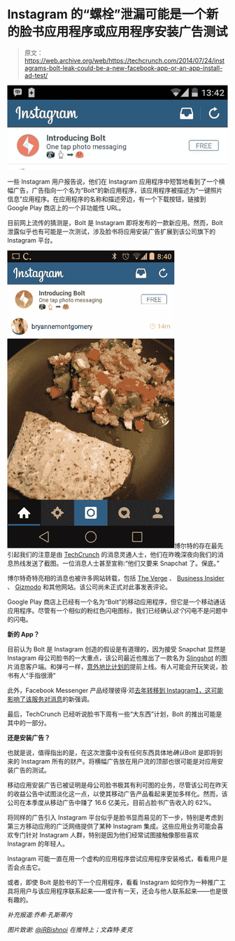 # Instagram 的“螺栓”泄漏可能是一个新的脸书应用程序或应用程序安装广告测试 

> 原文：<https://web.archive.org/web/https://techcrunch.com/2014/07/24/instagrams-bolt-leak-could-be-a-new-facebook-app-or-an-app-install-ad-test/>

![bolt](img/7cfd72405c587725dd43aa6b08997824.png)

一些 Instagram 用户报告说，他们在 Instagram 应用程序中短暂地看到了一个横幅广告，广告指向一个名为“Bolt”的新应用程序，该应用程序被描述为“一键照片信息”应用程序。在应用程序的名称和描述旁边，有一个下载按钮，链接到 Google Play 商店上的一个非功能性 URL。

目前网上流传的猜测是，Bolt 是 Instagram 即将发布的一款新应用。然而，Bolt 泄露似乎也有可能是一次测试，涉及脸书将应用安装广告扩展到该公司旗下的 Instagram 平台。

![Screenshot_2014-07-23-20-40-32](img/ab546d83c5938f6b7ba28bc43f931c50.png)博尔特的存在最先引起我们的注意是由 [TechCrunch](https://web.archive.org/web/20221230233230/http://www.crunchbase.com/organization/techcrunch) 的消息灵通人士，他们在昨晚深夜向我们的消息热线发送了截图。一位消息人士甚至宣称:“他们又要来 Snapchat 了。保底。”

博尔特奇特亮相的消息也被许多网站转载，包括 [The Verge](https://web.archive.org/web/20221230233230/http://www.theverge.com/2014/7/24/5933075/instagram-bolt-app-snapchat-competitor) 、 [Business Insider](https://web.archive.org/web/20221230233230/http://www.businessinsider.com/instagram-snapchat-competitor-bolt-2014-7) 、 [Gizmodo](https://web.archive.org/web/20221230233230/http://gizmodo.com/looks-like-instagram-is-working-on-a-snapchat-rival-1610174846) 和其他网站。该公司尚未正式对此事发表评论。

Google Play 商店上已经有一个名为“Bolt”的移动应用程序，但它是一个移动通话应用程序。尽管有一个相似的粉红色闪电图标，我们已经确认*这个*闪电不是问题中的闪电。

**新的 App？**

目前认为 Bolt 是 Instagram 创造的假设是有道理的，因为接受 Snapchat 显然是 Instagram 母公司脸书的一大重点，该公司最近也推出了一款名为 [Slingshot](https://web.archive.org/web/20221230233230/http://www.crunchbase.com/product/slingshot) 的图片消息客户端。和弹弓一样，[意外地比计划的](https://web.archive.org/web/20221230233230/https://techcrunch.com/2014/06/09/facebook-has-another-go-at-snapchat-with-slingshot/)提前上线。有人可能会开玩笑说，脸书有人“手指很滑”

此外，Facebook Messenger 产品经理彼得·邓[去年转移到 Instagram】，这可能影响了该服务对](https://web.archive.org/web/20221230233230/https://techcrunch.com/2013/08/14/facebooks-star-manager-peter-deng-becomes-instagram-director-of-product-to-do-fewer-things-better/)[消息](https://web.archive.org/web/20221230233230/https://techcrunch.com/2013/12/12/instagram-messaging/)的新强调。

最后，TechCrunch 已经听说脸书下周有一些“大东西”计划，Bolt 的推出可能是其中的一部分。

**还是安装广告？**

也就是说，值得指出的是，在这次泄露中没有任何东西具体地*确认*Bolt 是即将到来的 Instagram 所有的财产。将横幅广告放在用户流的顶部也很可能是对应用安装广告的测试。

移动应用安装广告已被证明是母公司脸书极其有利可图的业务，尽管该公司在昨天的收益公告中试图淡化这一点，以使其移动广告产品看起来更加多样化。然而，该公司在本季度从移动广告中赚了 16.6 亿美元，目前占脸书广告收入的 62%。

将同样的广告引入 Instagram 平台似乎是脸书显而易见的下一步，特别是考虑到第三方移动应用的广泛网络提供了某种 Instagram 集成。这些应用业务可能会喜欢专门针对 Instagram 人群，特别是因为他们经常试图接触像那些喜欢 Instagram 的年轻人。

Instagram 可能一直在用一个虚构的应用程序尝试应用程序安装格式，看看用户是否会点击它。

或者，即使 Bolt 是脸书的下一个应用程序，看看 Instagram 如何作为一种推广工具将用户与该应用程序联系起来——或许有一天，还会与他人联系起来——也是很有趣的。

*补充报道:乔希·孔斯蒂内*

*图片致谢: [@iRBishnoi](https://web.archive.org/web/20221230233230/https://twitter.com/iRBishnoi/status/492324549745065984) 在推特上；文森特·麦克*